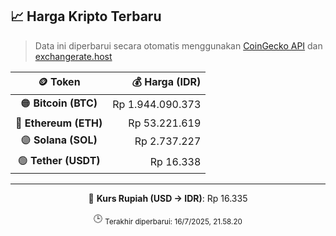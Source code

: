 

<!-- HARGA_KRIPTO -->
## 📈 Harga Kripto Terbaru

> Data ini diperbarui secara otomatis menggunakan [CoinGecko API](https://www.coingecko.com/) dan [exchangerate.host](https://exchangerate.host/)

<div align="center">

| 🪙 Token | 💰 Harga (IDR) |
|:------:|---------------:|
| 🟠 **Bitcoin (BTC)**   | Rp 1.944.090.373 |
| 🔵 **Ethereum (ETH)**  | Rp 53.221.619 |
| 🟣 **Solana (SOL)**    | Rp 2.737.227 |
| 🟢 **Tether (USDT)**   | Rp 16.338 |

---

💱 **Kurs Rupiah (USD → IDR)**: Rp 16.335

🕒 <sub>Terakhir diperbarui: 16/7/2025, 21.58.20</sub>

</div>
<!-- /HARGA_KRIPTO -->